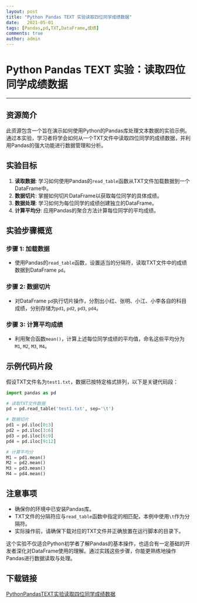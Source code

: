```yaml
---
layout: post
title: "Python Pandas TEXT 实验读取四位同学成绩数据"
date:   2021-05-01
tags: [Pandas,pd,TXT,DataFrame,成绩]
comments: true
author: admin
---
```

# Python Pandas TEXT 实验：读取四位同学成绩数据

---

## 资源简介

此资源包含一个旨在演示如何使用Python的Pandas库处理文本数据的实验示例。通过本实验，学习者将学会如何从一个TXT文件中读取四位同学的成绩数据，并利用Pandas的强大功能进行数据管理和分析。

## 实验目标

1. **读取数据**: 学习如何使用Pandas的`read_table`函数从TXT文件加载数据到一个DataFrame中。
2. **数据切片**: 掌握如何切片DataFrame以获取每位同学的具体成绩。
3. **数据处理**: 学习如何为每位同学的成绩创建独立的DataFrame。
4. **计算平均分**: 应用Pandas的聚合方法计算每位同学的平均成绩。

## 实验步骤概览

### 步骤 1: 加载数据

- 使用Pandas的`read_table`函数，设置适当的分隔符，读取TXT文件中的成绩数据到DataFrame `pd`。

### 步骤 2: 数据切片

- 对DataFrame `pd`执行切片操作，分割出小红、张明、小江、小李各自的科目成绩，分别存储为`pd1`, `pd2`, `pd3`, `pd4`。

### 步骤 3: 计算平均成绩

- 利用聚合函数`mean()`，计算上述每位同学成绩的平均值，命名这些平均分为`M1`, `M2`, `M3`, `M4`。

## 示例代码片段

假设TXT文件名为`test1.txt`，数据已按特定格式排列，以下是关键代码段：

```python
import pandas as pd

# 读取TXT文件数据
pd = pd.read_table('test1.txt', sep='\t')

# 数据切片
pd1 = pd.iloc[0:3]
pd2 = pd.iloc[3:6]
pd3 = pd.iloc[6:9]
pd4 = pd.iloc[9:12]

# 计算平均分
M1 = pd1.mean()
M2 = pd2.mean()
M3 = pd3.mean()
M4 = pd4.mean()
```

## 注意事项

- 确保你的环境中已安装Pandas库。
- TXT文件的分隔符应与`read_table`函数中指定的相匹配，本例中使用`\t`作为分隔符。
- 实际操作前，请确保下载对应的TXT文件并正确放置在运行脚本的目录下。

这个实验不仅适合Python初学者了解Pandas的基本操作，也适合有一定基础的开发者深化对DataFrame使用的理解。通过实践这些步骤，你能更熟练地操作Pandas进行数据读取与处理。

## 下载链接

[PythonPandasTEXT实验读取四位同学成绩数据](https://pan.quark.cn/s/d1a0f7a26559)